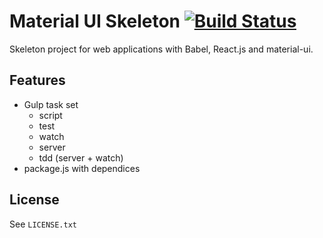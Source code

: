 # Material UI Skeleton [![Build Status](https://travis-ci.org/ukatama/material-ui-skeleton.svg?branch=master)](https://travis-ci.org/ukatama/material-ui-skeleton)

Skeleton project for web applications with Babel, React.js and material-ui.

## Features
* Gulp task set
    * script
    * test
    * watch
    * server
    * tdd (server + watch)
* package.js with dependices

## License
See `LICENSE.txt`
